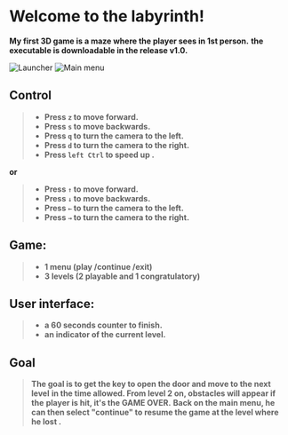 # Welcome to the labyrinth!
**My first 3D game is a maze where the player sees in 1st person.**
**the executable is downloadable in the release v1.0.**

![Launcher](https://drive.google.com/uc?export=view&id=1Bj8fis0sHceHrhw6C5DFiF9JdOTEcLo5)
![Main menu](https://drive.google.com/uc?export=view&id=1lp1wiwnkuX4880aT7xHLO8HnQBChnfXl)
## Control

> - **Press `z` to move forward.**
>  - **Press `s` to move backwards.**
>   - **Press `q` to turn the camera to the left.** 
>   - **Press `d` to turn the camera to the right.**
>   - **Press `left Ctrl` to speed up .**

**or**

> - **Press `↑` to move forward.** 
>  - **Press `↓` to move backwards.**  
>  - **Press `←` to turn the camera to the left.** 
>  - **Press `→` to turn the camera to the right.**
## Game:
> - **1 menu (play /continue /exit)**
> - **3 levels (2 playable and 1 congratulatory)**

## User interface:
> - **a 60 seconds counter to finish.**
> - **an indicator of the current level.**

## Goal
> **The goal is to get the key to open the door and move to the next level**
> **in the time allowed. From level 2 on, obstacles will appear if the**
> **player is hit, it's the GAME OVER.**
> **Back on the main menu, he can then select "continue" to resume the game at the level where he lost .**

